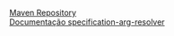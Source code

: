 [Maven Repository](https://mvnrepository.com/)  
[Documentação specification-arg-resolver](https://github.com/tkaczmarzyk/specification-arg-resolver)